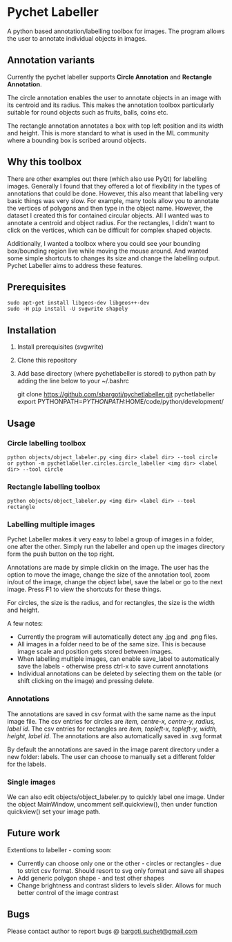 # Pychet Labeller
A python based annotation/labelling toolbox for images. The program allows the user to
annotate individual objects in images.

## Annotation variants
Currently the pychet labeller supports **Circle Annotation** and **Rectangle
Annotation**.

The circle annotation enables the user to annotate objects in an image with its centroid and its radius. This makes the
annotation toolbox particularly suitable for round objects such as fruits, balls, coins etc.

The rectangle annotation annotates a box with top left position and its width
and height. This is more standard to what is used in the ML community where a
bounding box is scribed around objects.

## Why this toolbox
There are other examples out there (which also use PyQt) for labelling images.
Generally I found that they offered a lot of flexibility in the types of annotations
that could be done. However, this also meant that labelling very basic things
was very slow. For example, many tools allow you to annotate the vertices of
polygons and then type in the object name. However, the dataset I created this
for contained circular objects. All I wanted was to annotate a centroid and
object radius. For the rectangles, I didn't want to click on the vertices, which
can be difficult for complex shaped objects.

Additionally, I wanted a toolbox where you could see your bounding box/bounding
region live while moving the mouse around. And wanted some simple shortcuts to
changes its size and change the labelling output. Pychet Labeller aims to
address these features.

## Prerequisites

    sudo apt-get install libgeos-dev libgeos++-dev
    sudo -H pip install -U svgwrite shapely
    
## Installation
1. Install prerequisites (svgwrite)
2. Clone this repository
3. Add base directory (where pychetlabeller is stored) to python path by adding the line below to your ~/.bashrc

    git clone https://github.com/sbargoti/pychetlabeller.git pychetlabeller
    export PYTHONPATH=$PYTHONPATH:$HOME/code/python/development/

## Usage
### Circle labelling toolbox
    python objects/object_labeler.py <img dir> <label dir> --tool circle
    or python -m pychetlabeller.circles.circle_labeller <img dir> <label dir> --tool circle

### Rectangle labelling toolbox
    python objects/object_labeler.py <img dir> <label dir> --tool rectangle

### Labelling multiple images
Pychet Labeller makes it very easy to label a group of images in a folder, one
after the other. Simply run the labeller and open up the images directory form the push button on
the top right.

Annotations are made by simple clickin on the image. The user has the option to
move the image, change the size of the annotation tool, zoom in/out of the
image, change the object label, save the label or go to the next image. Press F1
to view the shortcuts for these things.

For circles, the size is the radius, and for rectangles, the size is the width
and height.

A few notes:
* Currently the program will automatically detect any .jpg and .png files.
* All images in a folder need to be of the same size. This is because image
  scale and position gets stored between images.
* When labelling multiple images, can enable save_label to automatically save
  the labels - otherwise press ctrl-x to save current annotations
* Individual annotations can be deleted by selecting them on the table (or shift clicking on the image) and
  pressing delete.

### Annotations
The annotations are saved in csv format with the same name as the input image
file. The csv entries for circles are *item, centre-x, centre-y, radius, label id*. The csv entries for rectangles are *item, topleft-x, topleft-y, width, height, label id*. 
The annotations are also automatically saved in .svg format

By default the annotations are saved in the image parent directory under a new
folder: labels. The user can choose to manually set a different folder
for the labels.

### Single images
We can also edit objects/object_labeler.py to quickly label one image. Under the object
MainWindow, uncomment self.quickview(), then under function quickview() set your image path.

## Future work
Extentions to labeller - coming soon:
* Currently can choose only one or the other - circles or rectangles - due to strict csv format. Should resort to svg only format and save all shapes
* Add generic polygon shape - and test other shapes
* Change brightness and contrast sliders to levels slider. Allows for much better control of the image contrast

## Bugs
Please contact author to report bugs @ bargoti.suchet@gmail.com
